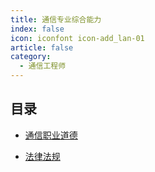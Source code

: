 ```yaml
---
title: 通信专业综合能力
index: false
icon: iconfont icon-add_lan-01
article: false
category:
  - 通信工程师
---
```



## 目录

- [通信职业道德](computerNetworksProtocols.md)

- [法律法规](lan.md)
